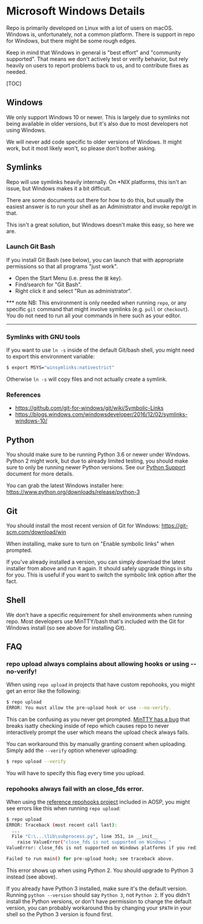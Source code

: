 # Microsoft Windows Details

Repo is primarily developed on Linux with a lot of users on macOS.
Windows is, unfortunately, not a common platform.
There is support in repo for Windows, but there might be some rough edges.

Keep in mind that Windows in general is "best effort" and "community supported".
That means we don't actively test or verify behavior, but rely heavily on users
to report problems back to us, and to contribute fixes as needed.

[TOC]

## Windows

We only support Windows 10 or newer.
This is largely due to symlinks not being available in older versions, but it's
also due to most developers not using Windows.

We will never add code specific to older versions of Windows.
It might work, but it most likely won't, so please don't bother asking.

## Symlinks

Repo will use symlinks heavily internally.
On *NIX platforms, this isn't an issue, but Windows makes it a bit difficult.

There are some documents out there for how to do this, but usually the easiest
answer is to run your shell as an Administrator and invoke repo/git in that.

This isn't a great solution, but Windows doesn't make this easy, so here we are.

### Launch Git Bash

If you install Git Bash (see below), you can launch that with appropriate
permissions so that all programs "just work".

* Open the Start Menu (i.e. press the ⊞ key).
* Find/search for "Git Bash".
* Right click it and select "Run as administrator".

*** note
NB: This environment is only needed when running `repo`, or any specific `git`
command that might involve symlinks (e.g. `pull` or `checkout`).
You do not need to run all your commands in here such as your editor.
*** 

### Symlinks with GNU tools

If you want to use `ln -s` inside of the default Git/bash shell, you might need
to export this environment variable:
```sh
$ export MSYS="winsymlinks:nativestrict"
```

Otherwise `ln -s` will copy files and not actually create a symlink.

### References

* https://github.com/git-for-windows/git/wiki/Symbolic-Links
* https://blogs.windows.com/windowsdeveloper/2016/12/02/symlinks-windows-10/

## Python

You should make sure to be running Python 3.6 or newer under Windows.
Python 2 might work, but due to already limited testing, you should make sure
to only be running newer Python versions.
See our [Python Support](./python-support.md) document for more details.

You can grab the latest Windows installer here:
https://www.python.org/downloads/release/python-3

## Git

You should install the most recent version of Git for Windows:
https://git-scm.com/download/win

When installing, make sure to turn on "Enable symbolic links" when prompted.

If you've already installed a version, you can simply download the latest
installer from above and run it again.
It should safely upgrade things in situ for you.
This is useful if you want to switch the symbolic link option after the fact.

## Shell

We don't have a specific requirement for shell environments when running repo.
Most developers use MinTTY/bash that's included with the Git for Windows install
(so see above for installing Git).

## FAQ

### repo upload always complains about allowing hooks or using --no-verify!

When using `repo upload` in projects that have custom repohooks, you might get
an error like the following:
```sh
$ repo upload
ERROR: You must allow the pre-upload hook or use --no-verify.
```

This can be confusing as you never get prompted.
[MinTTY has a bug][1] that breaks isatty checking inside of repo which causes
repo to never interactively prompt the user which means the upload check always
fails.

You can workaround this by manually granting consent when uploading.
Simply add the `--verify` option whenever uploading:
```sh
$ repo upload --verify
```

You will have to specify this flag every time you upload.

[1]: https://github.com/mintty/mintty/issues/56

### repohooks always fail with an close_fds error.

When using the [reference repohooks project][1] included in AOSP, you might see
errors like this when running `repo upload`:
```sh
$ repo upload
ERROR: Traceback (most recent call last):
  ...
  File "C:\...\lib\subprocess.py", line 351, in __init__
    raise ValueError("close_fds is not supported on Windows "
ValueError: close_fds is not supported on Windows platforms if you redirect stdin/stderr/stdout

Failed to run main() for pre-upload hook; see traceback above.
```

This error shows up when using Python 2.
You should upgrade to Python 3 instead (see above).

If you already have Python 3 installed, make sure it's the default version.
Running `python --version` should say `Python 3`, not `Python 2`.
If you didn't install the Python versions, or don't have permission to change
the default version, you can probably workaround this by changing your `$PATH`
in your shell so the Python 3 version is found first.

[1]: https://android.googlesource.com/platform/tools/repohooks
